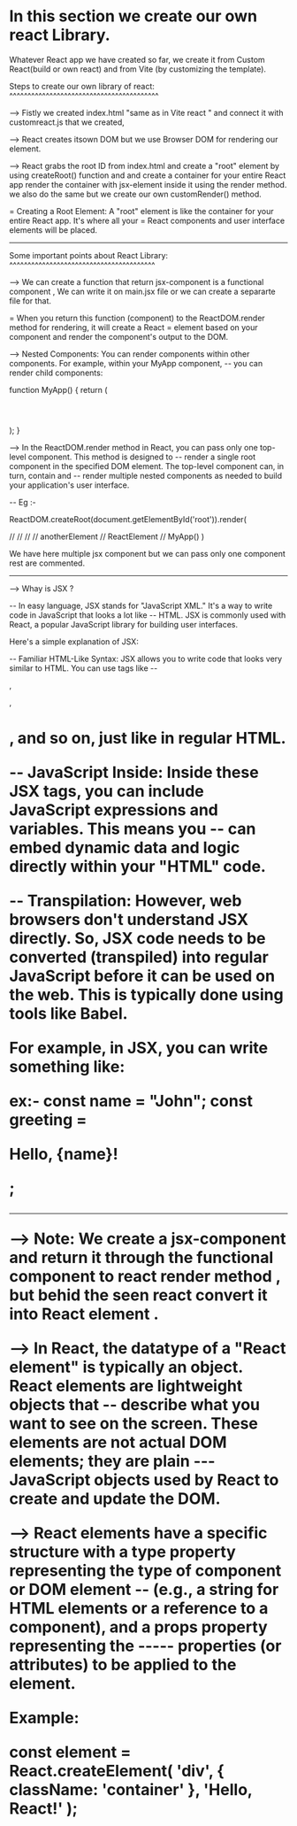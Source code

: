 # In this section we create our own react Library.

Whatever React app we have created so far, we create  it from Custom React(build or own react) and  from Vite (by customizing the template). 



Steps to create our own library of react:
^^^^^^^^^^^^^^^^^^^^^^^^^^^^^^^^^^^^^^^^^

--> Fistly we created index.html "same as in Vite react " and  connect it with customreact.js that we created,

--> React creates itsown DOM but we use Browser DOM for rendering our element.

--> React grabs the root ID from index.html  and  create a "root" element by using createRoot() function and and create a container for your entire React app   render  the  container with  jsx-element inside it using the render method. we also do the same but we create our own customRender() method.


=  Creating a Root Element: A "root" element is like the container for your entire React app. It's where all your  =  React components and user interface elements will be placed.


--------------------------------------------------------------------------------------------------------------------


Some important points about React Library:
^^^^^^^^^^^^^^^^^^^^^^^^^^^^^^^^^^^^^^^^

--> We can create a function that return jsx-component is a functional component , We can  write it on main.jsx     file or we can create a separarte file for that.

= When you return this function (component) to the ReactDOM.render method for rendering, it will create a React    = element based on your component and render the component's output to the DOM.

--> Nested Components: You can render components within other components. For example, within your MyApp component, --  you can render child components:

function MyApp() {
  return (
    <div>
      <Header />
      <Content />
      <Footer />
    </div>
  );
}


-->  In the ReactDOM.render method in React, you can pass only one top-level component. This method is designed to --   render a single root component in the specified DOM element. The top-level component can, in turn, contain and --   render multiple nested components as needed to build your application's user interface.

-- Eg :- 

ReactDOM.createRoot(document.getElementById('root')).render(
  <MyApp />

  // <App />
  // <ReactElement/>
  // <anotherElement/>
  // anotherElement
  // ReactElement
  //  MyApp()
)

We have here multiple jsx component but we can pass only one component <MyApp /> rest are commented.






--------------------------------------------------------------------------------------------------------------------


--> Whay is  JSX ?

-- In easy language, JSX stands for "JavaScript XML." It's a way to write code in JavaScript that looks a lot like -- HTML. JSX is commonly used with React, a popular JavaScript library for building user interfaces.

Here's a simple explanation of JSX:

-- Familiar HTML-Like Syntax: JSX allows you to write code that looks very similar to HTML. You can use tags like -- <div>, <p>, <h1>, and so on, just like in regular HTML.

-- JavaScript Inside: Inside these JSX tags, you can include JavaScript expressions and variables. This means you -- can embed dynamic data and logic directly within your "HTML" code.

-- Transpilation: However, web browsers don't understand JSX directly. So, JSX code needs to be converted (transpiled) into regular JavaScript before it can be used on the web. This is typically done using tools like Babel.

For example, in JSX, you can write something like:

ex:-
const name = "John";
const greeting = <p>Hello, {name}!</p>;




--------------------------------------------------------------------------------------------------------------------


--> Note:  We create  a jsx-component  and return it through the functional component to react render method , but behid the seen react convert it into React element .



--> In React, the datatype of a "React element" is typically an object. React elements are lightweight objects that --  describe what you want to see on the screen. These elements are not actual DOM elements; they are plain     ---  JavaScript objects used by React to create and update the DOM.

--> React elements have a specific structure with a type property representing the type of component or DOM element --    (e.g., a string for HTML elements or a reference to a component), and a props property representing the -----  properties (or attributes) to be applied to the element.

Example:

const element = React.createElement(
    'div', 
    { className: 'container' }, 
    'Hello, React!'
);

